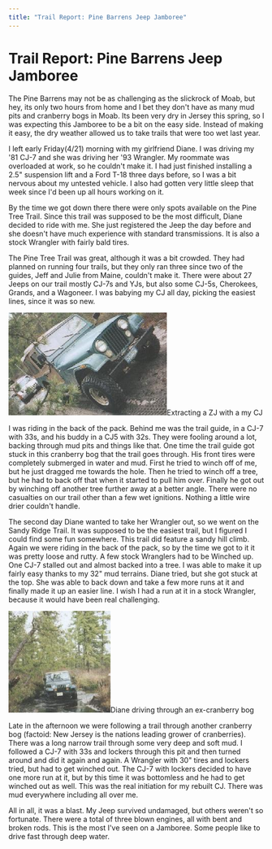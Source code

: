 ```yaml
---
title: "Trail Report: Pine Barrens Jeep Jamboree"
---
```

# Trail Report: Pine Barrens Jeep Jamboree

The Pine Barrens may not be as challenging as the slickrock of Moab, but hey, its only two hours from home and I bet they don't have as many mud pits and cranberry bogs in Moab. Its been very dry in Jersey this spring, so I was expecting this Jamboree to be a bit on the easy side. Instead of making it easy, the dry weather allowed us to take trails that were too wet last year.

I left early Friday(4/21) morning with my girlfriend Diane. I was driving my '81 CJ-7 and she was driving her '93 Wrangler. My roommate was overloaded at work, so he couldn't make it. I had just finished installing a 2.5" suspension lift and a Ford T-18 three days before, so I was a bit nervous about my untested vehicle. I also had gotten very little sleep that week since I'd been up all hours working on it.

By the time we got down there there were only spots available on the Pine Tree Trail. Since this trail was supposed to be the most difficult, Diane decided to ride with me. She just registered the Jeep the day before and she doesn't have much experience with standard transmissions. It is also a stock Wrangler with fairly bald tires.

The Pine Tree Trail was great, although it was a bit crowded. They had planned on running four trails, but they only ran three since two of the guides, Jeff and Julie from Maine, couldn't make it. There were about 27 Jeeps on our trail mostly CJ-7s and YJs, but also some CJ-5s, Cherokees, Grands, and a Wagoneer. I was babying my CJ all day, picking the easiest lines, since it was so new.

![](../../img/terry/trail/cjnzj.jpg)Extracting a ZJ with a my CJ

I was riding in the back of the pack. Behind me was the trail guide, in a CJ-7 with 33s, and his buddy in a CJ5 with 32s. They were fooling around a lot, backing through mud pits and things like that. One time the trail guide got stuck in this cranberry bog that the trail goes through. His front tires were completely submerged in water and mud. First he tried to winch off of me, but he just dragged me towards the hole. Then he tried to winch off a tree, but he had to back off that when it started to pull him over. Finally he got out by winching off another tree further away at a better angle. There were no casualties on our trail other than a few wet ignitions. Nothing a little wire drier couldn't handle.

The second day Diane wanted to take her Wrangler out, so we went on the Sandy Ridge Trail. It was supposed to be the easiest trail, but I figured I could find some fun somewhere. This trail did feature a sandy hill climb. Again we were riding in the back of the pack, so by the time we got to it it was pretty loose and rutty. A few stock Wranglers had to be Winched up. One CJ-7 stalled out and almost backed into a tree. I was able to make it up fairly easy thanks to my 32" mud terrains. Diane tried, but she got stuck at the top. She was able to back down and take a few more runs at it and finally made it up an easier line. I wish I had a run at it in a stock Wrangler, because it would have been real challenging.

![](../../img/terry/trail/yjpine.jpg)Diane driving through an ex-cranberry bog

Late in the afternoon we were following a trail through another cranberry bog (factoid: New Jersey is the nations leading grower of cranberries). There was a long narrow trail through some very deep and soft mud. I followed a CJ-7 with 33s and lockers through this pit and then turned around and did it again and again. A Wrangler with 30" tires and lockers tried, but had to get winched out. The CJ-7 with lockers decided to have one more run at it, but by this time it was bottomless and he had to get winched out as well. This was the real initiation for my rebuilt CJ. There was mud everywhere including all over me.

All in all, it was a blast. My Jeep survived undamaged, but others weren't so fortunate. There were a total of three blown engines, all with bent and broken rods. This is the most I've seen on a Jamboree. Some people like to drive fast through deep water.